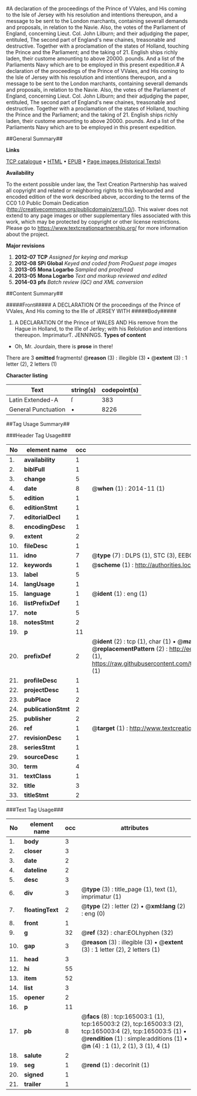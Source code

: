 #A declaration of the proceedings of the Prince of VVales, and His coming to the Isle of Jersey with his resolution and intentions thereupon, and a message to be sent to the London marchants, containing severall demands and proposals, in relation to the Navie. Also, the votes of the Parliament of England, concerning Lieut. Col. John Lilburn; and their adjudging the paper, entituled, The second part of England's new chaines, treasonable and destructive. Together with a proclamation of the states of Holland, touching the Prince and the Parliament; and the taking of 21. English ships richly laden, their custome amounting to above 20000. pounds. And a list of the Parliaments Navy which are to be employed in this present expedition.#
A declaration of the proceedings of the Prince of VVales, and His coming to the Isle of Jersey with his resolution and intentions thereupon, and a message to be sent to the London marchants, containing severall demands and proposals, in relation to the Navie. Also, the votes of the Parliament of England, concerning Lieut. Col. John Lilburn; and their adjudging the paper, entituled, The second part of England's new chaines, treasonable and destructive. Together with a proclamation of the states of Holland, touching the Prince and the Parliament; and the taking of 21. English ships richly laden, their custome amounting to above 20000. pounds. And a list of the Parliaments Navy which are to be employed in this present expedition.

##General Summary##

**Links**

[TCP catalogue](http://www.ota.ox.ac.uk/tcp/)  • 
[HTML](http://tei.it.ox.ac.uk/tcp/Texts-HTML/free/A82/A82226.html)  • 
[EPUB](http://tei.it.ox.ac.uk/tcp/Texts-EPUB/free/A82/A82226.epub) • 
[Page images (Historical Texts)](https://historicaltexts.jisc.ac.uk/eebo-99864943e)

**Availability**

To the extent possible under law, the Text Creation Partnership has waived all copyright and related or neighboring rights to this keyboarded and encoded edition of the work described above, according to the terms of the CC0 1.0 Public Domain Dedication (http://creativecommons.org/publicdomain/zero/1.0/). This waiver does not extend to any page images or other supplementary files associated with this work, which may be protected by copyright or other license restrictions. Please go to https://www.textcreationpartnership.org/ for more information about the project.

**Major revisions**

1. __2012-07__ __TCP__ *Assigned for keying and markup*
1. __2012-08__ __SPi Global__ *Keyed and coded from ProQuest page images*
1. __2013-05__ __Mona Logarbo__ *Sampled and proofread*
1. __2013-05__ __Mona Logarbo__ *Text and markup reviewed and edited*
1. __2014-03__ __pfs__ *Batch review (QC) and XML conversion*

##Content Summary##

#####Front#####
A DECLARATION Of the proceedings of the Prince of VVales, And His coming to the Iſle of JERSEY WITH 
#####Body#####

1. A DECLARATION Of the Prince of WALES AND His remove from the Hague in Holland, to the Iſle of Jerſey; with his Reſolution and intentions thereupon.
ImprimaturT. JENNINGS.
**Types of content**

  * Oh, Mr. Jourdain, there is **prose** in there!

There are 3 **omitted** fragments! 
 @__reason__ (3) : illegible (3)  •  @__extent__ (3) : 1 letter (2), 2 letters (1)

**Character listing**


|Text|string(s)|codepoint(s)|
|---|---|---|
|Latin Extended-A|ſ|383|
|General Punctuation|•|8226|

##Tag Usage Summary##

###Header Tag Usage###

|No|element name|occ|attributes|
|---|---|---|---|
|1.|__availability__|1||
|2.|__biblFull__|1||
|3.|__change__|5||
|4.|__date__|8| @__when__ (1) : 2014-11 (1)|
|5.|__edition__|1||
|6.|__editionStmt__|1||
|7.|__editorialDecl__|1||
|8.|__encodingDesc__|1||
|9.|__extent__|2||
|10.|__fileDesc__|1||
|11.|__idno__|7| @__type__ (7) : DLPS (1), STC (3), EEBO-CITATION (1), PROQUEST (1), VID (1)|
|12.|__keywords__|1| @__scheme__ (1) : http://authorities.loc.gov/ (1)|
|13.|__label__|5||
|14.|__langUsage__|1||
|15.|__language__|1| @__ident__ (1) : eng (1)|
|16.|__listPrefixDef__|1||
|17.|__note__|5||
|18.|__notesStmt__|2||
|19.|__p__|11||
|20.|__prefixDef__|2| @__ident__ (2) : tcp (1), char (1)  •  @__matchPattern__ (2) : ([0-9\-]+):([0-9IVX]+) (1), (.+) (1)  •  @__replacementPattern__ (2) : http://eebo.chadwyck.com/downloadtiff?vid=$1&page=$2 (1), https://raw.githubusercontent.com/textcreationpartnership/Texts/master/tcpchars.xml#$1 (1)|
|21.|__profileDesc__|1||
|22.|__projectDesc__|1||
|23.|__pubPlace__|2||
|24.|__publicationStmt__|2||
|25.|__publisher__|2||
|26.|__ref__|1| @__target__ (1) : http://www.textcreationpartnership.org/docs/. (1)|
|27.|__revisionDesc__|1||
|28.|__seriesStmt__|1||
|29.|__sourceDesc__|1||
|30.|__term__|4||
|31.|__textClass__|1||
|32.|__title__|3||
|33.|__titleStmt__|2||


###Text Tag Usage###

|No|element name|occ|attributes|
|---|---|---|---|
|1.|__body__|3||
|2.|__closer__|3||
|3.|__date__|2||
|4.|__dateline__|2||
|5.|__desc__|3||
|6.|__div__|3| @__type__ (3) : title_page (1), text (1), imprimatur (1)|
|7.|__floatingText__|2| @__type__ (2) : letter (2)  •  @__xml:lang__ (2) : eng (0)|
|8.|__front__|1||
|9.|__g__|32| @__ref__ (32) : char:EOLhyphen (32)|
|10.|__gap__|3| @__reason__ (3) : illegible (3)  •  @__extent__ (3) : 1 letter (2), 2 letters (1)|
|11.|__head__|3||
|12.|__hi__|55||
|13.|__item__|52||
|14.|__list__|3||
|15.|__opener__|2||
|16.|__p__|11||
|17.|__pb__|8| @__facs__ (8) : tcp:165003:1 (1), tcp:165003:2 (2), tcp:165003:3 (2), tcp:165003:4 (2), tcp:165003:5 (1)  •  @__rendition__ (1) : simple:additions (1)  •  @__n__ (4) : 1 (1), 2 (1), 3 (1), 4 (1)|
|18.|__salute__|2||
|19.|__seg__|1| @__rend__ (1) : decorInit (1)|
|20.|__signed__|1||
|21.|__trailer__|1||
